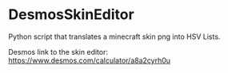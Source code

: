 # DesmosSkinEditor
Python script that translates a minecraft skin png into HSV Lists.

Desmos link to the skin editor: https://www.desmos.com/calculator/a8a2cyrh0u
